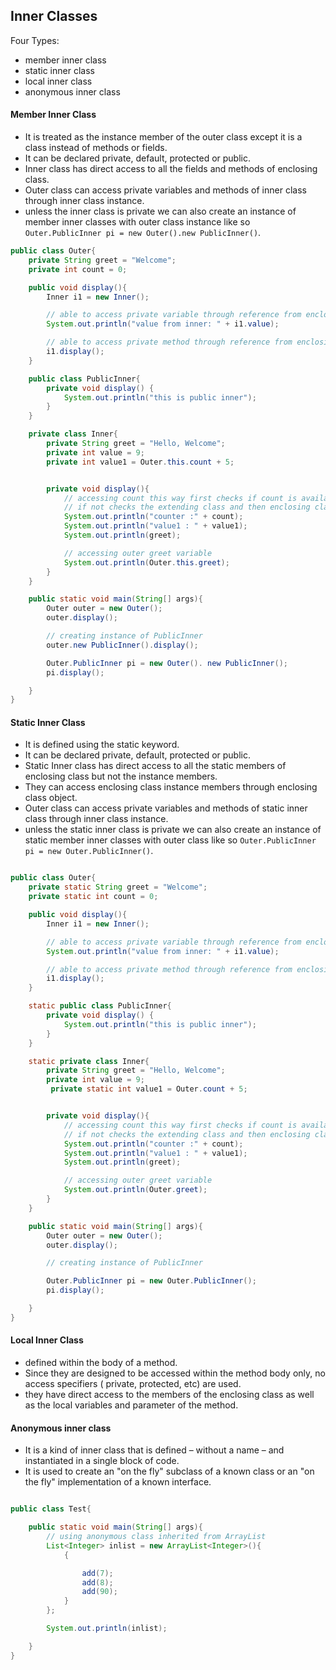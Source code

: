 ## Inner Classes

Four Types:
- member inner class
- static inner class
- local inner class
- anonymous inner class

#### Member Inner Class
- It is treated as the instance member of the outer class except it is a class instead of methods or fields.
- It can be declared private, default, protected or public.
- Inner class has direct access to all the fields and methods of enclosing class.
- Outer class can access private variables and methods of inner class through inner class instance.
- unless the inner class is private we can also create an instance of member inner classes with
  outer class instance like so `Outer.PublicInner pi = new Outer().new PublicInner()`.


```java
public class Outer{
    private String greet = "Welcome";
    private int count = 0;

    public void display(){
        Inner i1 = new Inner();

        // able to access private variable through reference from enclosing class
        System.out.println("value from inner: " + i1.value);

        // able to access private method through reference from enclosing class
        i1.display();
    }

    public class PublicInner{
        private void display() {
            System.out.println("this is public inner");
        }
    }

    private class Inner{
        private String greet = "Hello, Welcome";
        private int value = 9;
        private int value1 = Outer.this.count + 5;


        private void display(){
            // accessing count this way first checks if count is available within this class
            // if not checks the extending class and then enclosing class if any
            System.out.println("counter :" + count);
            System.out.println("value1 : " + value1);
            System.out.println(greet);

            // accessing outer greet variable
            System.out.println(Outer.this.greet);
        }
    }

    public static void main(String[] args){
        Outer outer = new Outer();
        outer.display();

        // creating instance of PublicInner
        outer.new PublicInner().display();

        Outer.PublicInner pi = new Outer(). new PublicInner();
        pi.display();

    }
}
```

#### Static Inner Class
- It is defined using the static keyword.
- It can be declared private, default, protected or public.
- Static Inner class has direct access to all the static members of enclosing class but not the instance members.
- They can access enclosing class instance members through enclosing class object.
- Outer class can access private variables and methods of static inner class through inner class instance.
- unless the static inner class is private we can also create an instance of static member inner classes with
  outer class like so `Outer.PublicInner pi = new Outer.PublicInner()`.

```java

public class Outer{
    private static String greet = "Welcome";
    private static int count = 0;

    public void display(){
        Inner i1 = new Inner();

        // able to access private variable through reference from enclosing class
        System.out.println("value from inner: " + i1.value);

        // able to access private method through reference from enclosing class
        i1.display();
    }

    static public class PublicInner{
        private void display() {
            System.out.println("this is public inner");
        }
    }

    static private class Inner{
        private String greet = "Hello, Welcome";
        private int value = 9;
         private static int value1 = Outer.count + 5;


        private void display(){
            // accessing count this way first checks if count is available within this class
            // if not checks the extending class and then enclosing class if any
            System.out.println("counter :" + count);
            System.out.println("value1 : " + value1);
            System.out.println(greet);

            // accessing outer greet variable
            System.out.println(Outer.greet);
        }
    }

    public static void main(String[] args){
        Outer outer = new Outer();
        outer.display();

        // creating instance of PublicInner

        Outer.PublicInner pi = new Outer.PublicInner();
        pi.display();

    }
}

```

#### Local Inner Class
- defined within the body of a method.
- Since they are designed to be accessed within the method body only, no access specifiers ( private, protected, etc) are used.
- they have direct access to the members of the enclosing class as well as the local variables and parameter of the method.


#### Anonymous inner class
- It is a kind of inner class that is defined – without a name – and instantiated in a single block of code.
- It is used to create an "on the fly" subclass of a known class or an "on the fly" implementation of a known interface.

```java

public class Test{

    public static void main(String[] args){
        // using anonymous class inherited from ArrayList
        List<Integer> inlist = new ArrayList<Integer>(){
            {

                add(7);
                add(8);
                add(90);
            }
        };

        System.out.println(inlist);

    }
}

```